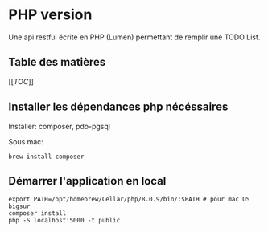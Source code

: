 # PHP version

Une api restful écrite en PHP (Lumen) permettant de remplir une TODO List.

## Table des matières

[[_TOC_]]

## Installer les dépendances php nécéssaires

Installer: composer, pdo-pgsql

Sous mac:

```shell
brew install composer
```

## Démarrer l'application en local

```shell
export PATH=/opt/homebrew/Cellar/php/8.0.9/bin/:$PATH # pour mac OS bigsur
composer install
php -S localhost:5000 -t public
```
